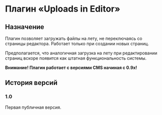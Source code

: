 # Плагин «Uploads in Editor»

## Назначение

Плагин позволяет загружать файлы на лету, не переключаясь со страницы редактора. Работает только при создании новых страниц.

Предполагается, что аналогичная загрузка на лету при редактировании страниц вскоре появится как штатная функциональность системы.

**Внимание! Плагин работает с версиями CMS начиная с 0.9x!**

## История версий

### 1.0

Первая публичная версия.
